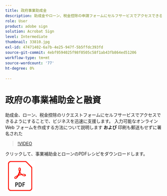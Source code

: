 ```yaml
---
title: 政府事業助成金
description: 助成金やローン、税金控除の申請フォームにセルフサービスでアクセスできるようにすることで、ビジネスを迅速に支援します。
role: User
product: adobe sign
solution: Acrobat Sign
level: Intermediate
thumbnail: 33810.jpg
exl-id: 47471402-6a7b-4e25-947f-5b5ffdc393fd
source-git-commit: 4ebf9594025f98f0505c58f1ab43fb864ed51206
workflow-type: tm+mt
source-wordcount: '77'
ht-degree: 0%

---
```


# 政府の事業補助金と融資

助成金、ローン、税金控除のリクエストフォームにセルフサービスでアクセスできるようにすることで、ビジネスを迅速に支援します。 入力可能なオンライン Web フォームを作成する方法について説明します **および** 印刷も郵送もせずに署名された

>[!VIDEO](https://video.tv.adobe.com/v/33810?quality=12&learn=on&hidetitle=true)

クリックして、事業補助金とローンのPDFレシピをダウンロードします。

[![ダウンロードPDFレシピ](../assets/acrobat_PDF_96.png)](../assets/UseCaseRecipe-EN-CreatingWebForms.pdf)
